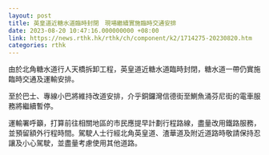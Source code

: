 ```yaml
---
layout: post
title: 英皇道近糖水道臨時封閉　現場繼續實施臨時交通安排
date: 2023-08-20 10:47:16.000000000 +08:00
link: https://news.rthk.hk/rthk/ch/component/k2/1714275-20230820.htm
categories: rthk
---
```


由於北角糖水道行人天橋拆卸工程，英皇道近糖水道臨時封閉，糖水道一帶仍實施臨時交通及運輸安排。

至於巴士、專線小巴將維持改道安排，介乎銅鑼灣信德街至鰂魚涌芬尼街的電車服務將繼續暫停。

運輸署呼籲，打算前往相關地區的市民應提早計劃行程路線，盡量改用鐵路服務，並預留額外行程時間。駕駛人士行經北角英皇道、渣華道及附近道路時敬請保持忍讓及小心駕駛，並盡量考慮使用其他道路。
